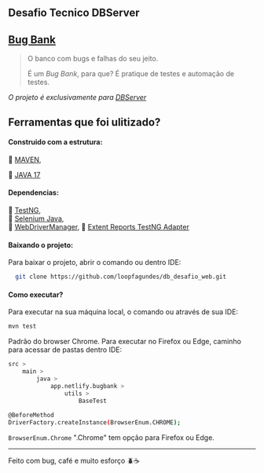 ﻿
## Desafio Tecnico DBServer

## [Bug Bank](https://bugbank.netlify.app/)

>O banco com bugs e falhas do seu jeito.
>
> É um _Bug Bank_, para que? É pratique de testes e automação de testes.

_O projeto é exclusivamente para [DBServer](https://db.tec.br/)_

## Ferramentas que foi ulitizado?

#### Construido com a estrutura:

:pushpin: [MAVEN](https://maven.apache.org/download.cgi),

:pushpin: [JAVA 17](https://www.oracle.com/java/technologies/javase/jdk17-archive-downloads.html)

#### Dependencias:
:pushpin: [TestNG](https://mvnrepository.com/artifact/org.testng/testng/7.10.2),  
:pushpin: [Selenium Java](https://mvnrepository.com/artifact/org.seleniumhq.selenium/selenium-java/4.21.0),  
:pushpin: [WebDriverManager](https://mvnrepository.com/artifact/io.github.bonigarcia/webdrivermanager/5.8.0),
:pushpin: [Extent Reports TestNG Adapter](https://mvnrepository.com/artifact/com.aventstack/extentreports-testng-adapter/1.0.3)

#### Baixando o projeto:

Para baixar o projeto, abrir o comando ou dentro IDE:
```bash
  git clone https://github.com/loopfagundes/db_desafio_web.git
```

#### Como executar?
Para executar na sua máquina local, o comando ou através de sua IDE:
```bash
mvn test
```
Padrão do browser Chrome.
Para executar no Firefox ou Edge,  caminho para acessar de pastas dentro IDE:
```sh
src > 
	main > 
		java > 
			app.netlify.bugbank >
				utils > 
					BaseTest
					
@BeforeMethod  
DriverFactory.createInstance(BrowserEnum.CHROME);
```
`BrowserEnum.Chrome` ".Chrome" tem opção para Firefox ou Edge.

---
Feito com bug, café e muito esforço :beetle::coffee:

